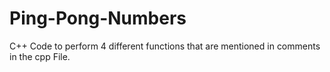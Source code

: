# Ping-Pong-Numbers

C++ Code to perform 4 different functions that are mentioned in comments in the cpp File.
